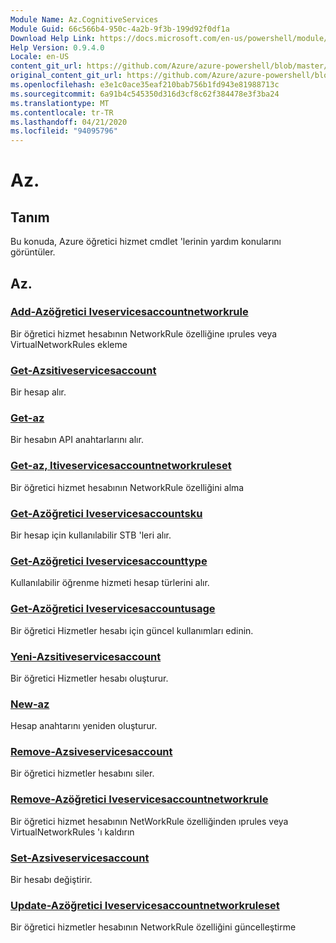 ```yaml
---
Module Name: Az.CognitiveServices
Module Guid: 66c566b4-950c-4a2b-9f3b-199d92f0df1a
Download Help Link: https://docs.microsoft.com/en-us/powershell/module/az.cognitiveservices
Help Version: 0.9.4.0
Locale: en-US
content_git_url: https://github.com/Azure/azure-powershell/blob/master/src/CognitiveServices/CognitiveServices/help/Az.CognitiveServices.md
original_content_git_url: https://github.com/Azure/azure-powershell/blob/master/src/CognitiveServices/CognitiveServices/help/Az.CognitiveServices.md
ms.openlocfilehash: e3e1c0ace35eaf210bab756b1fd943e81988713c
ms.sourcegitcommit: 6a91b4c545350d316d3cf8c62f384478e3f3ba24
ms.translationtype: MT
ms.contentlocale: tr-TR
ms.lasthandoff: 04/21/2020
ms.locfileid: "94095796"
---
```

# Az.
## Tanım
Bu konuda, Azure öğretici hizmet cmdlet 'lerinin yardım konularını görüntüler.

## Az.
### [Add-Azöğretici Iveservicesaccountnetworkrule](Add-AzCognitiveServicesAccountNetworkRule.md)
Bir öğretici hizmet hesabının NetworkRule özelliğine ıprules veya VirtualNetworkRules ekleme

### [Get-Azsitiveservicesaccount](Get-AzCognitiveServicesAccount.md)
Bir hesap alır.

### [Get-az](Get-AzCognitiveServicesAccountKey.md)
Bir hesabın API anahtarlarını alır.

### [Get-az, Itiveservicesaccountnetworkruleset](Get-AzCognitiveServicesAccountNetworkRuleSet.md)
Bir öğretici hizmet hesabının NetworkRule özelliğini alma

### [Get-Azöğretici Iveservicesaccountsku](Get-AzCognitiveServicesAccountSku.md)
Bir hesap için kullanılabilir STB 'leri alır.

### [Get-Azöğretici Iveservicesaccounttype](Get-AzCognitiveServicesAccountType.md)
Kullanılabilir öğrenme hizmeti hesap türlerini alır.

### [Get-Azöğretici Iveservicesaccountusage](Get-AzCognitiveServicesAccountUsage.md)
Bir öğretici Hizmetler hesabı için güncel kullanımları edinin.

### [Yeni-Azsitiveservicesaccount](New-AzCognitiveServicesAccount.md)
Bir öğretici Hizmetler hesabı oluşturur.

### [New-az](New-AzCognitiveServicesAccountKey.md)
Hesap anahtarını yeniden oluşturur.

### [Remove-Azsiveservicesaccount](Remove-AzCognitiveServicesAccount.md)
Bir öğretici hizmetler hesabını siler.

### [Remove-Azöğretici Iveservicesaccountnetworkrule](Remove-AzCognitiveServicesAccountNetworkRule.md)
Bir öğretici hizmet hesabının NetWorkRule özelliğinden ıprules veya VirtualNetworkRules 'ı kaldırın

### [Set-Azsiveservicesaccount](Set-AzCognitiveServicesAccount.md)
Bir hesabı değiştirir.

### [Update-Azöğretici Iveservicesaccountnetworkruleset](Update-AzCognitiveServicesAccountNetworkRuleSet.md)
Bir öğretici hizmetler hesabının NetworkRule özelliğini güncelleştirme

